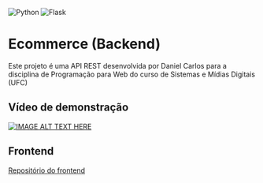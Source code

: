 ![Python](https://img.shields.io/badge/python-red)
![Flask](https://img.shields.io/badge/flask-purple)

# Ecommerce (Backend)
Este projeto é uma API REST desenvolvida por Daniel Carlos para a disciplina de Programação para Web do curso de Sistemas e Mídias Digitais (UFC)

## Vídeo de demonstração
[![IMAGE ALT TEXT HERE](https://img.youtube.com/vi/UsSbmPiXq-Q/0.jpg)](https://www.youtube.com/watch?v=UsSbmPiXq-Q)

## Frontend
[Repositório do frontend](https://github.com/daniel-carlos/prog-web-frontend)
